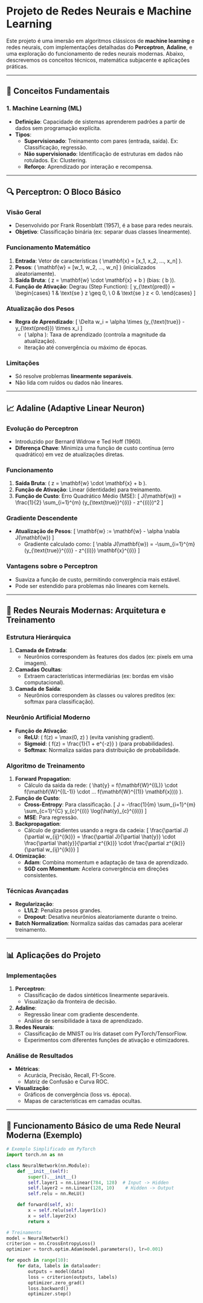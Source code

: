 # Projeto de Redes Neurais e Machine Learning

Este projeto é uma imersão em algoritmos clássicos de **machine learning** e redes neurais, com implementações detalhadas do **Perceptron**, **Adaline**, e uma exploração do funcionamento de redes neurais modernas. Abaixo, descrevemos os conceitos técnicos, matemática subjacente e aplicações práticas.

---

## 🧠 Conceitos Fundamentais

### 1. Machine Learning (ML)
- **Definição**: Capacidade de sistemas aprenderem padrões a partir de dados sem programação explícita.
- **Tipos**:
  - **Supervisionado**: Treinamento com pares (entrada, saída). Ex: Classificação, regressão.
  - **Não supervisionado**: Identificação de estruturas em dados não rotulados. Ex: Clustering.
  - **Reforço**: Aprendizado por interação e recompensa.

---

## 🔍 Perceptron: O Bloco Básico

### Visão Geral
- Desenvolvido por Frank Rosenblatt (1957), é a base para redes neurais.
- **Objetivo**: Classificação binária (ex: separar duas classes linearmente).

### Funcionamento Matemático
1. **Entrada**: Vetor de características \( \mathbf{x} = [x_1, x_2, ..., x_n] \).
2. **Pesos**: \( \mathbf{w} = [w_1, w_2, ..., w_n] \) (inicializados aleatoriamente).
3. **Saída Bruta**: \( z = \mathbf{w} \cdot \mathbf{x} + b \) (bias: \( b \)).
4. **Função de Ativação**: Degrau (Step Function):
   \[
   y_{\text{pred}} = 
   \begin{cases} 
   1 & \text{se } z \geq 0, \\
   0 & \text{se } z < 0.
   \end{cases}
   \]

### Atualização dos Pesos
- **Regra de Aprendizado**: 
  \[
  \Delta w_i = \alpha \times (y_{\text{true}} - y_{\text{pred}}) \times x_i
  \]
  - \( \alpha \): Taxa de aprendizado (controla a magnitude da atualização).
  - Iteração até convergência ou máximo de épocas.

### Limitações
- Só resolve problemas **linearmente separáveis**.
- Não lida com ruídos ou dados não lineares.

---

## 📈 Adaline (Adaptive Linear Neuron)

### Evolução do Perceptron
- Introduzido por Bernard Widrow e Ted Hoff (1960).
- **Diferença Chave**: Minimiza uma função de custo contínua (erro quadrático) em vez de atualizações diretas.

### Funcionamento
1. **Saída Bruta**: \( z = \mathbf{w} \cdot \mathbf{x} + b \).
2. **Função de Ativação**: Linear (identidade) para treinamento.
3. **Função de Custo**: Erro Quadrático Médio (MSE):
   \[
   J(\mathbf{w}) = \frac{1}{2} \sum_{i=1}^{m} (y_{\text{true}}^{(i)} - z^{(i)})^2
   \]

### Gradiente Descendente
- **Atualização de Pesos**:
  \[
  \mathbf{w} := \mathbf{w} - \alpha \nabla J(\mathbf{w})
  \]
  - Gradiente calculado como:
    \[
    \nabla J(\mathbf{w}) = -\sum_{i=1}^{m} (y_{\text{true}}^{(i)} - z^{(i)}) \mathbf{x}^{(i)}
    \]

### Vantagens sobre o Perceptron
- Suaviza a função de custo, permitindo convergência mais estável.
- Pode ser estendido para problemas não lineares com kernels.

---

## 🚀 Redes Neurais Modernas: Arquitetura e Treinamento

### Estrutura Hierárquica
1. **Camada de Entrada**: 
   - Neurônios correspondem às features dos dados (ex: pixels em uma imagem).
2. **Camadas Ocultas**:
   - Extraem características intermediárias (ex: bordas em visão computacional).
3. **Camada de Saída**:
   - Neurônios correspondem às classes ou valores preditos (ex: softmax para classificação).

### Neurônio Artificial Moderno
- **Função de Ativação**: 
  - **ReLU**: \( f(z) = \max(0, z) \) (evita vanishing gradient).
  - **Sigmoid**: \( f(z) = \frac{1}{1 + e^{-z}} \) (para probabilidades).
  - **Softmax**: Normaliza saídas para distribuição de probabilidade.

### Algoritmo de Treinamento
1. **Forward Propagation**:
   - Cálculo da saída da rede: \( \hat{y} = f(\mathbf{W}^{(L)} \cdot f(\mathbf{W}^{(L-1)} \cdot ... f(\mathbf{W}^{(1)} \mathbf{x}))) \).
2. **Função de Custo**:
   - **Cross-Entropy**: Para classificação.
     \[
     J = -\frac{1}{m} \sum_{i=1}^{m} \sum_{c=1}^{C} y_{c}^{(i)} \log(\hat{y}_{c}^{(i)})
     \]
   - **MSE**: Para regressão.
3. **Backpropagation**:
   - Cálculo de gradientes usando a regra da cadeia:
     \[
     \frac{\partial J}{\partial w_{ij}^{(k)}} = \frac{\partial J}{\partial \hat{y}} \cdot \frac{\partial \hat{y}}{\partial z^{(k)}} \cdot \frac{\partial z^{(k)}}{\partial w_{ij}^{(k)}}
     \]
4. **Otimização**:
   - **Adam**: Combina momentum e adaptação de taxa de aprendizado.
   - **SGD com Momentum**: Acelera convergência em direções consistentes.

### Técnicas Avançadas
- **Regularização**:
  - **L1/L2**: Penaliza pesos grandes.
  - **Dropout**: Desativa neurônios aleatoriamente durante o treino.
- **Batch Normalization**: Normaliza saídas das camadas para acelerar treinamento.

---

## 📊 Aplicações do Projeto

### Implementações
1. **Perceptron**:
   - Classificação de dados sintéticos linearmente separáveis.
   - Visualização da fronteira de decisão.
2. **Adaline**:
   - Regressão linear com gradiente descendente.
   - Análise de sensibilidade à taxa de aprendizado.
3. **Redes Neurais**:
   - Classificação de MNIST ou Iris dataset com PyTorch/TensorFlow.
   - Experimentos com diferentes funções de ativação e otimizadores.

### Análise de Resultados
- **Métricas**:
  - Acurácia, Precisão, Recall, F1-Score.
  - Matriz de Confusão e Curva ROC.
- **Visualização**:
  - Gráficos de convergência (loss vs. época).
  - Mapas de características em camadas ocultas.

---

## 🔧 Funcionamento Básico de uma Rede Neural Moderna (Exemplo)

```python
# Exemplo Simplificado em PyTorch
import torch.nn as nn

class NeuralNetwork(nn.Module):
    def __init__(self):
        super().__init__()
        self.layer1 = nn.Linear(784, 128)  # Input -> Hidden
        self.layer2 = nn.Linear(128, 10)    # Hidden -> Output
        self.relu = nn.ReLU()

    def forward(self, x):
        x = self.relu(self.layer1(x))
        x = self.layer2(x)
        return x

# Treinamento
model = NeuralNetwork()
criterion = nn.CrossEntropyLoss()
optimizer = torch.optim.Adam(model.parameters(), lr=0.001)

for epoch in range(10):
    for data, labels in dataloader:
        outputs = model(data)
        loss = criterion(outputs, labels)
        optimizer.zero_grad()
        loss.backward()
        optimizer.step()
